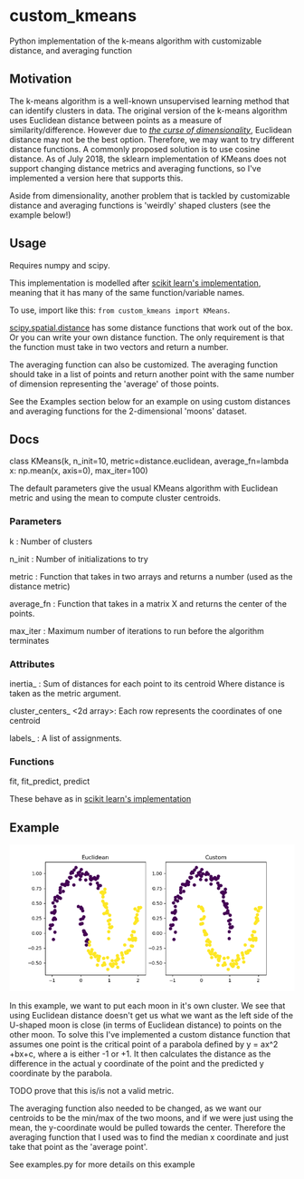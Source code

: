 # custom_kmeans
Python implementation of the k-means algorithm with customizable distance, and averaging function

## Motivation
The k-means algorithm is a well-known unsupervised learning method that can identify clusters in data. The original version of the k-means algorithm uses Euclidean distance between points as a measure of similarity/difference. However due to [*the curse of dimensionality*](https://en.wikipedia.org/wiki/Curse_of_dimensionality#Distance_functions), Euclidean distance may not be the best option. Therefore, we may want to try different distance functions. A commonly proposed solution is to use cosine distance. As of July 2018, the sklearn implementation of KMeans does not support changing distance metrics and averaging functions, so I've implemented a version here that supports this.

Aside from dimensionality, another problem that is tackled by customizable distance and averaging functions is 'weirdly' shaped clusters (see the example below!)

## Usage
Requires numpy and scipy.

This implementation is modelled after [scikit learn's implementation](http://scikit-learn.org/stable/modules/generated/sklearn.cluster.KMeans.html#sklearn.cluster.KMeans.transform), meaning that it has many of the same function/variable names.

To use, import like this: `from custom_kmeans import KMeans`.

[scipy.spatial.distance](https://docs.scipy.org/doc/scipy/reference/spatial.distance.html) has some distance functions that work out of the box. Or you can write your own distance function. The only requirement is that the function must take in two vectors and return a number.

The averaging function can also be customized. The averaging function should take in a list of points and return another point with the same number of dimension representing the 'average' of those points.

See the Examples section below for an example on using custom distances and averaging functions for the 2-dimensional 'moons' dataset.

## Docs
class KMeans(k, n_init=10, metric=distance.euclidean, 
        average_fn=lambda x: np.mean(x, axis=0), max_iter=100)

The default parameters give the usual KMeans algorithm with Euclidean metric and using the mean to compute cluster centroids.
### Parameters
k <int>: Number of clusters

n_init <int>: Number of initializations to try

metric <fn>: Function that takes in two arrays and returns a number
                (used as the distance metric)

average_fn <fn>: Function that takes in a matrix X
                    and returns the center of the points.

max_iter <int>: Maximum number of iterations to run before the 
                    algorithm terminates

### Attributes
inertia_ <float>: Sum of distances for each point to its centroid
                    Where distance is taken as the metric argument.

cluster_centers_ <2d array>: Each row represents the coordinates of one centroid

labels_ <array>: A list of assignments.

### Functions
fit, fit_predict, predict

These behave as in [scikit learn's implementation](http://scikit-learn.org/stable/modules/generated/sklearn.cluster.KMeans.html#sklearn.cluster.KMeans.transform)

## Example
![Moons](imgs/Moons.png)

In this example, we want to put each moon in it's own cluster. We see that using Euclidean distance doesn't get us what we want as the left side of the U-shaped moon is close (in terms of Euclidean distance) to points on the other moon. To solve this I've implemented a custom distance function that assumes one point is the critical point of a parabola defined by y = ax^2 +bx+c, where a is either -1 or +1. It then calculates the distance as the difference in the actual y coordinate of the point and the predicted y coordinate by the parabola. 

TODO prove that this is/is not a valid metric.

The averaging function also needed to be changed, as we want our centroids to be the min/max of the two moons, and if we were just using the mean, the y-coordinate would be pulled towards the center. Therefore the averaging function that I used was to find the median x coordinate and just take that point as the 'average point'.

See examples.py for more details on this example




